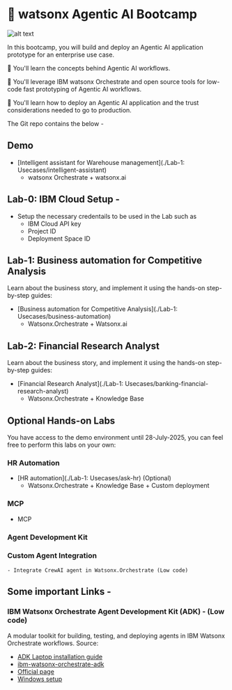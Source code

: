 # 🤖 watsonx Agentic AI Bootcamp

![alt text](/agentic-bootcamp.png)

In this bootcamp, you will build and deploy an Agentic AI application prototype for an enterprise use case.

🚀 You'll learn the concepts behind Agentic AI workflows.

🚀 You'll leverage IBM watsonx Orchestrate and open source tools for low-code fast prototyping of Agentic AI workflows.

🚀 You'll learn how to deploy an Agentic AI application and the trust considerations needed to go to production.

The Git repo contains the below - 

## Demo
- [Intelligent assistant for Warehouse management](./Lab-1: Usecases/intelligent-assistant)
    - watsonx Orchestrate + watsonx.ai


## Lab-0: IBM Cloud Setup - 
- Setup the necessary credentails to be used in the Lab such as 
    - IBM Cloud API key
    - Project ID 
    - Deployment Space ID 

## Lab-1: Business automation for Competitive Analysis
Learn about the business story, and implement it using the hands-on step-by-step guides:

- [Business automation for Competitive Analysis](./Lab-1: Usecases/business-automation)
    - Watsonx.Orchestrate + Watsonx.ai
 
## Lab-2: Financial Research Analyst
Learn about the business story, and implement it using the hands-on step-by-step guides:

- [Financial Research Analyst](./Lab-1: Usecases/banking-financial-research-analyst)
    - Watsonx.Orchestrate + Knowledge Base


## Optional Hands-on Labs

You have access to the demo environment until 28-July-2025, you can feel free to perform this labs on your own:

### HR Automation

- [HR automation](./Lab-1: Usecases/ask-hr) (Optional)
    -  Watsonx.Orchestrate + Knowledge Base + Custom deployment
 
### MCP
-  MCP

### Agent Development Kit
  
 
### Custom Agent Integration

    - Integrate CrewAI agent in Watsonx.Orchestrate (Low code)

## Some important Links - 
### IBM Watsonx Orchestrate Agent Development Kit (ADK) - (Low code)
A modular toolkit for building, testing, and deploying agents in IBM Watsonx Orchestrate workflows.
Source: 
- [ADK Laptop installation guide](https://developer.watson-orchestrate.ibm.com/getting_started/wxOde_setup)
- [ibm-watsonx-orchestrate-adk](https://github.com/ibm/ibm-watsonx-orchestrate-adk/)
- [Official page](https://developer.watson-orchestrate.ibm.com/)
- [Windows setup](https://github.com/igor-olikh/adk-installation/blob/main/windows.md)

